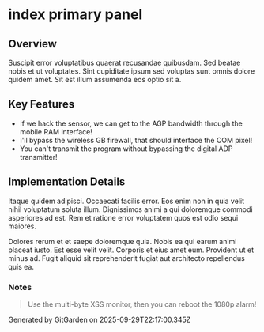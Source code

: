 # index primary panel

## Overview
Suscipit error voluptatibus quaerat recusandae quibusdam. Sed beatae nobis et ut voluptates. Sint cupiditate ipsum sed voluptas sunt omnis dolore quidem amet. Sit est illum assumenda eos optio sit a.

## Key Features
- If we hack the sensor, we can get to the AGP bandwidth through the mobile RAM interface!
- I'll bypass the wireless GB firewall, that should interface the COM pixel!
- You can't transmit the program without bypassing the digital ADP transmitter!

## Implementation Details
Itaque quidem adipisci. Occaecati facilis error. Eos enim non in quia velit nihil voluptatum soluta illum. Dignissimos animi a qui doloremque commodi asperiores ad est. Rem et ratione error voluptatem quos est odio sequi maiores.
 Dolores rerum et et saepe doloremque quia. Nobis ea qui earum animi placeat iusto. Est esse velit velit. Corporis et eius amet eum. Provident ut et minus ad. Fugit aliquid sit reprehenderit fugiat aut architecto repellendus quis ea.

### Notes
> Use the multi-byte XSS monitor, then you can reboot the 1080p alarm!

Generated by GitGarden on 2025-09-29T22:17:00.345Z